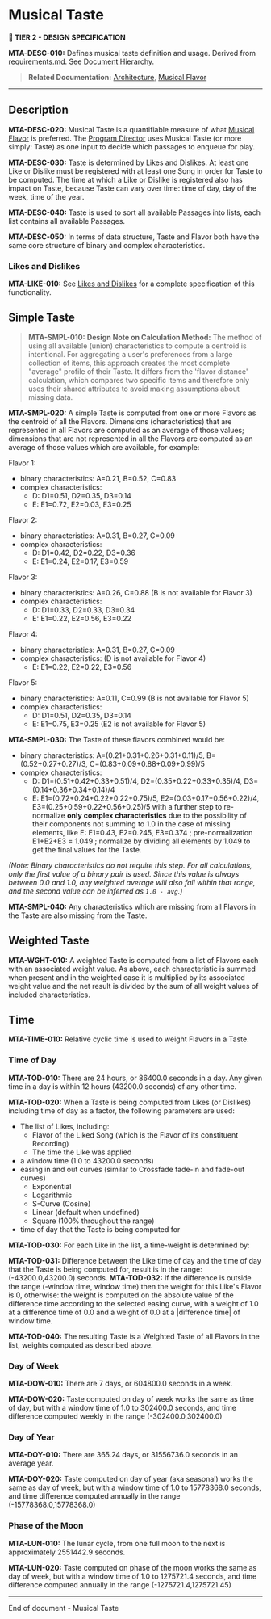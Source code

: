 # Musical Taste

**🎼 TIER 2 - DESIGN SPECIFICATION**

**MTA-DESC-010:** Defines musical taste definition and usage. Derived from [requirements.md](requirements.md). See [Document Hierarchy](document_hierarchy.md).

> **Related Documentation:** [Architecture](architecture.md), [Musical Flavor](musical_flavor.md)

---

## Description

**MTA-DESC-020:** Musical Taste is a quantifiable measure of what [Musical Flavor](musical_flavor.md) is preferred. The [Program Director](program_director.md) uses Musical Taste (or more simply: Taste) as one input to decide which passages to enqueue for play.

**MTA-DESC-030:** Taste is determined by Likes and Dislikes.  At least one Like or Dislike must be registered with at least one Song in order for Taste
to be computed.  The time at which a Like or Dislike is registered also has impact on Taste, because Taste can vary over time: time of day, 
day of the week, time of the year.

**MTA-DESC-040:** Taste is used to sort all available Passages into lists, each list contains all available Passages.

**MTA-DESC-050:** In terms of data structure, Taste and Flavor both have the same core structure of binary and complex characteristics.

### Likes and Dislikes

**MTA-LIKE-010:** See [Likes and Dislikes](like_dislike.md) for a complete specification of this functionality.


## Simple Taste

> **MTA-SMPL-010:** **Design Note on Calculation Method:** The method of using all available (union) characteristics to compute a centroid is intentional. For aggregating a user's preferences from a large collection of items, this approach creates the most complete "average" profile of their Taste. It differs from the 'flavor distance' calculation, which compares two specific items and therefore only uses their shared attributes to avoid making assumptions about missing data.

**MTA-SMPL-020:** A simple Taste is computed from one or more Flavors as the centroid of all the Flavors.  Dimensions (characteristics) that are represented 
in all Flavors are computed as an average of those values; dimensions that are not represented in all the Flavors are computed as an average 
of those values which are available, for example:

Flavor 1:
 - binary characteristics: A=0.21, B=0.52, C=0.83
 - complex characteristics:
   - D: D1=0.51, D2=0.35, D3=0.14
   - E: E1=0.72, E2=0.03, E3=0.25
   
Flavor 2:
 - binary characteristics: A=0.31, B=0.27, C=0.09
 - complex characteristics:
   - D: D1=0.42, D2=0.22, D3=0.36
   - E: E1=0.24, E2=0.17, E3=0.59

Flavor 3:
 - binary characteristics: A=0.26, C=0.88 (B is not available for Flavor 3)
 - complex characteristics:
   - D: D1=0.33, D2=0.33, D3=0.34
   - E: E1=0.22, E2=0.56, E3=0.22

Flavor 4:
 - binary characteristics: A=0.31, B=0.27, C=0.09
 - complex characteristics: (D is not available for Flavor 4)
   - E: E1=0.22, E2=0.22, E3=0.56

Flavor 5:
 - binary characteristics: A=0.11, C=0.99 (B is not available for Flavor 5)
 - complex characteristics:
   - D: D1=0.51, D2=0.35, D3=0.14
   - E: E1=0.75, E3=0.25 (E2 is not available for Flavor 5)
   
**MTA-SMPL-030:** The Taste of these flavors combined would be:
 - binary characteristics: A=(0.21+0.31+0.26+0.31+0.11)/5, B=(0.52+0.27+0.27)/3, C=(0.83+0.09+0.88+0.09+0.99)/5
 - complex characteristics:
   - D: D1=(0.51+0.42+0.33+0.51)/4, D2=(0.35+0.22+0.33+0.35)/4, D3=(0.14+0.36+0.34+0.14)/4
   - E: E1=(0.72+0.24+0.22+0.22+0.75)/5, E2=(0.03+0.17+0.56+0.22)/4, E3=(0.25+0.59+0.22+0.56+0.25)/5
with a further step to re-normalize **only complex characteristics** due to the possibility of their components not summing to 1.0 in the case of missing elements,
like E: E1=0.43, E2=0.245, E3=0.374 ; pre-normalization E1+E2+E3 = 1.049 ; normalize by dividing all elements by 1.049 to get the final values for the Taste.

*(Note: Binary characteristics do not require this step. For all calculations, only the first value of a binary pair is used. Since this value is always between 0.0 and 1.0, any weighted average will also fall within that range, and the second value can be inferred as `1.0 - avg`.)*

**MTA-SMPL-040:** Any characteristics which are missing from all Flavors in the Taste are also missing from the Taste.

## Weighted Taste
<a name="weighted-taste"></a>

**MTA-WGHT-010:** A weighted Taste is computed from a list of Flavors each with an associated weight value. As above, each characteristic is summed when present and in the
weighted case it is multiplied by its associated weight value and the net result is divided by the sum of all weight values of included characteristics.

## Time
**MTA-TIME-010:** Relative cyclic time is used to weight Flavors in a Taste.

### Time of Day
**MTA-TOD-010:** There are 24 hours, or 86400.0 seconds in a day.  Any given time in a day is within 12 hours (43200.0 seconds) of any other time.

**MTA-TOD-020:** When a Taste is being computed from Likes (or Dislikes) including time of day as a factor, the following parameters are used:
- The list of Likes, including:
  - Flavor of the Liked Song (which is the Flavor of its constituent Recording)
  - The time the Like was applied
- a window time (1.0 to 43200.0 seconds)
- easing in and out curves (similar to Crossfade fade-in and fade-out curves)
  - Exponential
  - Logarithmic
  - S-Curve (Cosine)
  - Linear (default when undefined)
  - Square (100% throughout the range)
- time of day that the Taste is being computed for

**MTA-TOD-030:** For each Like in the list, a time-weight is determined by:

**MTA-TOD-031:** Difference between the Like time of day and the time of day that the Taste is being computed for, result is in the range: (-43200.0,43200.0) seconds.
**MTA-TOD-032:** If the difference is outside the range (-window time, window time) then the weight for this Like's Flavor is 0, otherwise:
the weight is computed on the absolute value of the difference time according to the selected easing curve, with a weight of 1.0 at a difference time
of 0.0 and a weight of 0.0 at a |difference time| of window time.

**MTA-TOD-040:** The resulting Taste is a Weighted Taste of all Flavors in the list, weights computed as described above.

### Day of Week
**MTA-DOW-010:** There are 7 days, or 604800.0 seconds in a week.

**MTA-DOW-020:** Taste computed on day of week works the same as time of day, but with a window time of 1.0 to 302400.0 seconds, and time difference computed weekly
in the range (-302400.0,302400.0)

### Day of Year
**MTA-DOY-010:** There are 365.24 days, or 31556736.0 seconds in an average year.

**MTA-DOY-020:** Taste computed on day of year (aka seasonal) works the same as day of week, but with a window time of 1.0 to 15778368.0 seconds, 
and time difference computed annually in the range (-15778368.0,15778368.0)

### Phase of the Moon
**MTA-LUN-010:** The lunar cycle, from one full moon to the next is approximately 2551442.9 seconds.

**MTA-LUN-020:** Taste computed on phase of the moon works the same as day of week, but with a window time of 1.0 to 1275721.4 seconds, 
and time difference computed annually in the range (-1275721.4,1275721.45)

----
End of document - Musical Taste